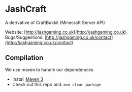 JashCraft
===========

A derivative of CraftBukkit (Minecraft Server API)

Website: [http://jashgaming.co.uk](http://jashgaming.co.uk)  
Bugs/Suggestions: [http://jashgaming.co.uk/contact](http://jashgaming.co.uk/contact)  

Compilation
-----------

We use maven to handle our dependencies.

* Install [Maven 3](http://maven.apache.org/download.html)
* Check out this repo and: `mvn clean package`
